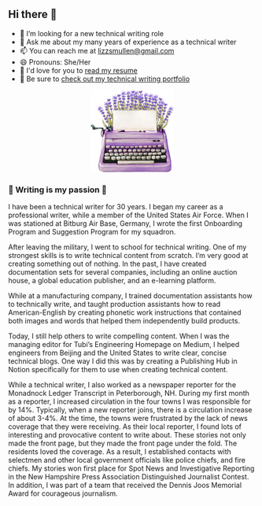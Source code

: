 ## Hi there 👋

- 🤔 I’m looking for a new technical writing role
- 💬 Ask me about my many years of experience as a technical writer
- 📫 You can reach me at lizzsmullen@gmail.com
- 😄 Pronouns: She/Her
- 👑 I'd love for you to [read my resume](https://github.com/lizztest/lizzpowerlifter/blob/main/Lizz%20Smullen%20Writer%20021725.pdf)
- 🧚 Be sure to [check out my technical writing portfolio](https://github.com/lizztest/lizzpowerlifter/blob/main/Technical%20Writing%20Portfolio.md)

<p align="center">
  <img src="https://github.com/lizztest/lizzpowerlifter/raw/main/AdobeStock_415859523.jpeg" alt="Descriptive Alt Text" width="168" />
</p>


### 💖 Writing is my passion 💖	

I have been a technical writer for 30 years. I began my career as a professional writer, while a member of the United States Air Force. When I was stationed at Bitburg Air Base, Germany, I wrote the first Onboarding Program and Suggestion Program for my squadron.

After leaving the military, I went to school for technical writing. One of my strongest skills is to write technical content from scratch. I’m very good at creating something out of nothing. In the past, I have created documentation sets for several companies, including an online auction house, a global education publisher, and an e-learning platform.  

While at a manufacturing company, I trained documentation assistants how to technically write, and taught production assistants how to read American-English by creating phonetic work instructions that contained both images and words that helped them independently build products.  

Today, I still help others to write compelling content. When I was the managing editor for Tubi’s Engineering Homepage on Medium, I helped engineers from Beijing and the United States to write clear, concise technical blogs. One way I did this was by creating a Publishing Hub in Notion specifically for them to use when creating technical content.  

While a technical writer, I also worked as a newspaper reporter for the Monadnock Ledger Transcript in Peterborough, NH. During my first month as a reporter, I increased circulation in the four towns I was responsible for by 14%. Typically, when a new reporter joins, there is a circulation increase of about 3-4%. At the time, the towns were frustrated by the lack of news coverage that they were receiving. As their local reporter, I found lots of interesting and provocative content to write about. These stories not only made the front page, but they made the front page under the fold. The residents loved the coverage. As a result, I established contacts with selectmen and other local government officials like police chiefs, and fire chiefs. My stories won first place for Spot News and Investigative Reporting in the New Hampshire Press Association Distinguished Journalist Contest. In addition, I was part of a team that received the Dennis Joos Memorial Award for courageous journalism.
